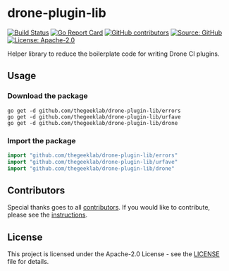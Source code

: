 # drone-plugin-lib

[![Build Status](https://img.shields.io/drone/build/thegeeklab/drone-plugin-lib?logo=drone&server=https%3A%2F%2Fdrone.thegeeklab.de)](https://drone.thegeeklab.de/thegeeklab/drone-plugin-lib)
[![Go Report Card](https://goreportcard.com/badge/github.com/thegeeklab/drone-plugin-lib)](https://goreportcard.com/report/github.com/thegeeklab/drone-plugin-lib)
[![GitHub contributors](https://img.shields.io/github/contributors/thegeeklab/drone-plugin-lib)](https://github.com/thegeeklab/drone-plugin-lib/graphs/contributors)
[![Source: GitHub](https://img.shields.io/badge/source-github-blue.svg?logo=github&logoColor=white)](https://github.com/thegeeklab/drone-plugin-lib)
[![License: Apache-2.0](https://img.shields.io/github/license/thegeeklab/drone-plugin-lib)](https://github.com/thegeeklab/drone-plugin-lib/blob/main/LICENSE)

Helper library to reduce the boilerplate code for writing Drone CI plugins.

## Usage

### Download the package

```Shell
go get -d github.com/thegeeklab/drone-plugin-lib/errors
go get -d github.com/thegeeklab/drone-plugin-lib/urfave
go get -d github.com/thegeeklab/drone-plugin-lib/drone
```

### Import the package

```Go
import "github.com/thegeeklab/drone-plugin-lib/errors"
import "github.com/thegeeklab/drone-plugin-lib/urfave"
import "github.com/thegeeklab/drone-plugin-lib/drone"
```

## Contributors

Special thanks goes to all [contributors](https://github.com/thegeeklab/drone-plugin-lib/graphs/contributors). If you would like to contribute, please see the [instructions](https://github.com/thegeeklab/drone-plugin-lib/blob/main/CONTRIBUTING.md).

## License

This project is licensed under the Apache-2.0 License - see the [LICENSE](https://github.com/thegeeklab/drone-plugin-lib/blob/main/LICENSE) file for details.
